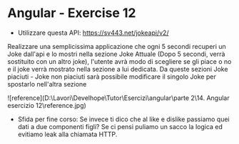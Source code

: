 # Angular - Exercise 12

- Utilizzare questa API: https://sv443.net/jokeapi/v2/

Realizzare una semplicissima applicazione che ogni 5 secondi recuperi un Joke dall'api e lo mostri nella sezione Joke Attuale (Dopo 5 secondi, verrà sostituito con un altro joke), l'utente avrà modo di scegliere se gli piace o no e il joke verrà mostrato nella sezione a lui dedicata. Da queste sezioni Joke piaciuti - Joke non piaciuti sarà possibile modificare il singolo Joke per spostarlo nell'altra sezione

![reference](D:\Lavori\Develhope\Tutor\Esercizi\angular\parte 2\14. Angular esercizio 12\reference.jpg)

- Sfida per fine corso: Se invece ti dico che al like e dislike passiamo quei dati a due componenti figli?
Se ci pensi puliamo un sacco la logica ed evitiamo leak alla chiamata HTTP.

